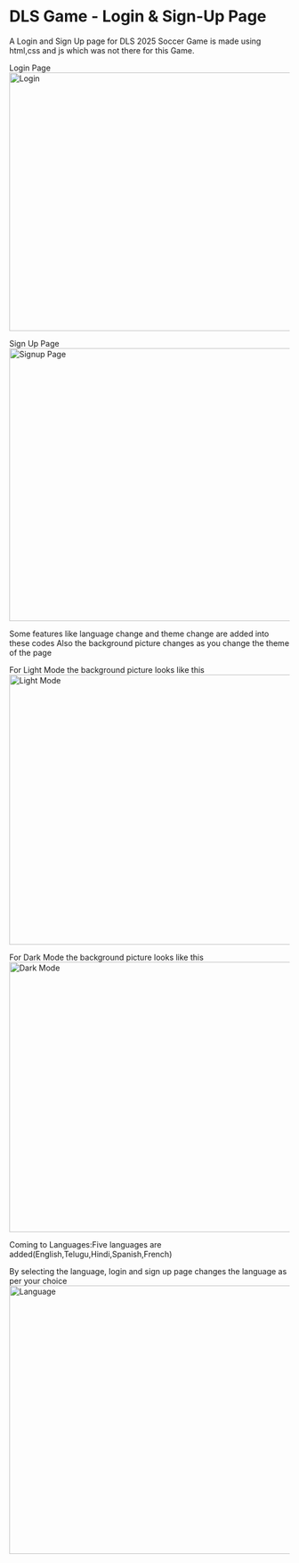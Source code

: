 # DLS Game - Login & Sign-Up Page
A Login and Sign Up page for DLS 2025 Soccer Game is made using html,css and js which was not there for this Game.

Login Page
<img width="960" height="464" alt="Login" src="https://github.com/user-attachments/assets/a1073016-fa70-440e-bc10-10de5ab2c785" />

Sign Up Page
<img width="960" height="490" alt="Signup Page" src="https://github.com/user-attachments/assets/44fdddba-6ba3-4d49-8eb3-415b76533541" />

Some features like language change and theme change are added into these codes
Also the background picture changes as you change the theme of the page

For Light Mode the background picture looks like this
<img width="960" height="485" alt="Light Mode" src="https://github.com/user-attachments/assets/f270dd2d-4f95-4f6a-8358-b7f2b0e21f73" />

For Dark Mode the background picture looks like this
<img width="955" height="485" alt="Dark Mode" src="https://github.com/user-attachments/assets/2de773c6-bad4-4e9d-a907-919bf46a5d3c" />

Coming to Languages:Five languages are added(English,Telugu,Hindi,Spanish,French)

By selecting the language, login and sign up page changes the language as per your choice
<img width="955" height="482" alt="Language" src="https://github.com/user-attachments/assets/25e6604c-3f6f-4d6f-bf56-5fd2205468a2" />







